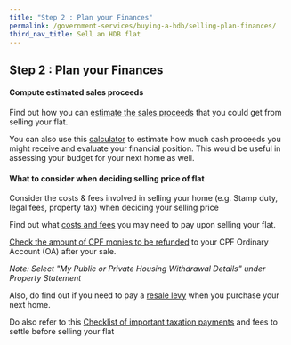 ```yaml
---
title: "Step 2 : Plan your Finances"
permalink: /government-services/buying-a-hdb/selling-plan-finances/
third_nav_title: Sell an HDB flat
---
```


## Step 2 : Plan your Finances

#### Compute estimated sales proceeds
Find out how you can [estimate the sales proceeds](https://www.hdb.gov.sg/cs/infoweb/residential/selling-a-flat/finance/planning) that you could get from selling your flat.

You can also use this [calculator](https://services2.hdb.gov.sg/webapp/BB24SaleProceedCalculator/BB24SSaleProceedsCalc) to estimate how much cash proceeds you might receive and evaluate your financial position. This would be useful in assessing your budget for your next home as well.


#### What to consider when deciding selling price of flat

Consider the costs & fees involved in selling your home (e.g. Stamp duty, legal fees, property tax) when deciding your selling price

Find out what [costs and fees](https://www.hdb.gov.sg/cs/infoweb/residential/selling-a-flat/finance/costs-and-fees) you may need to pay upon selling your flat.

[Check the amount of CPF monies to be refunded](https://www.cpf.gov.sg/eSvc/Web/Schemes/PublicHousingWithdrawalStatement/Statement) to your CPF Ordinary Account (OA) after your sale.

<em>Note: Select "My Public or Private Housing Withdrawal Details" under Property Statement</em>

Also, do find out if you need to pay a [resale levy](https://www.hdb.gov.sg/cs/infoweb/residential/selling-a-flat/financing/computing-your-estimated-sale-proceeds/selling-a-flat---resale-levy) when you purchase your next home.

Do also refer to this [Checklist of important taxation payments](https://www.iras.gov.sg/irashome/Property/Property-owners/Selling-renting-out-carrying-out-works/Selling-your-Property/) and fees to settle before selling your flat
